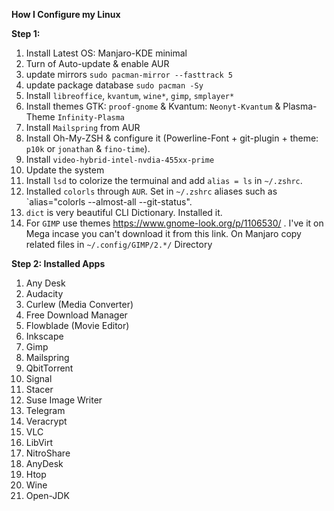 **How I Configure my Linux**

**Step 1:**
  1. Install Latest OS: Manjaro-KDE minimal
  2. Turn of Auto-update & enable AUR
  3. update mirrors `sudo pacman-mirror --fasttrack 5`
  4. update package database `sudo pacman -Sy`
  5. Install `libreoffice`, `kvantum`, `wine*`, `gimp`, `smplayer*`
  6. Install themes GTK: `proof-gnome` & Kvantum: `Neonyt-Kvantum` & Plasma-Theme `Infinity-Plasma`
  7. Install `Mailspring` from AUR
  8. Install Oh-My-ZSH & configure it (Powerline-Font + git-plugin + theme: `p10k` or `jonathan` & `fino-time`).
  9. Install `video-hybrid-intel-nvdia-455xx-prime`
  10. Update the system
  11. Install `lsd` to colorize the termuinal and add `alias = ls` in `~/.zshrc`.
  12. Installed `colorls` through `AUR`. Set in `~/.zshrc` aliases such as `alias="colorls --almost-all --git-status".
  13. `dict` is very beautiful CLI Dictionary. Installed it.
  14. For `GIMP` use themes https://www.gnome-look.org/p/1106530/ . I've it on Mega incase you can't download it from this link.
      On Manjaro copy related files in `~/.config/GIMP/2.*/` Directory


**Step 2: Installed Apps**
  1. Any Desk
  2. Audacity
  3. Curlew (Media Converter)
  4. Free Download Manager
  5. Flowblade (Movie Editor)
  6. Inkscape
  7. Gimp
  8. Mailspring
  9. QbitTorrent
  10. Signal
  11. Stacer
  12. Suse Image Writer
  13. Telegram
  14. Veracrypt
  15. VLC
  16. LibVirt
  17. NitroShare
  18. AnyDesk
  19. Htop
  20. Wine
  21. Open-JDK
